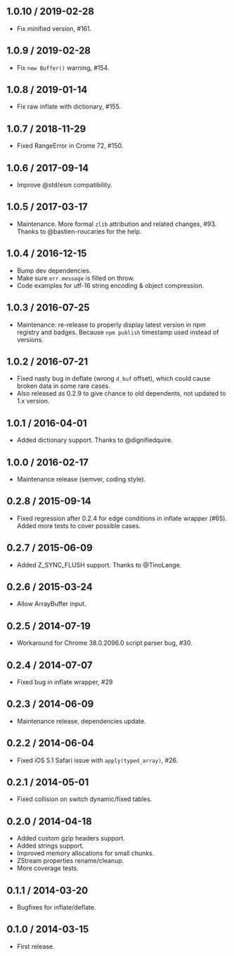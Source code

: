 1.0.10 / 2019-02-28
------------------

- Fix minified version, #161.


1.0.9 / 2019-02-28
------------------

- Fix `new Buffer()` warning, #154.


1.0.8 / 2019-01-14
------------------

- Fix raw inflate with dictionary, #155.


1.0.7 / 2018-11-29
------------------

- Fixed RangeError in Crome 72, #150.


1.0.6 / 2017-09-14
------------------

- Improve @std/esm compatibility.


1.0.5 / 2017-03-17
------------------

- Maintenance. More formal `zlib` attribution and related
  changes, #93. Thanks to @bastien-roucaries for the help.


1.0.4 / 2016-12-15
------------------

- Bump dev dependencies.
- Make sure `err.message` is filled on throw.
- Code examples for utf-16 string encoding & object compression.


1.0.3 / 2016-07-25
------------------

- Maintenance: re-release to properly display latest version in npm registry
  and badges. Because `npm publish` timestamp used instead of versions.


1.0.2 / 2016-07-21
------------------

- Fixed nasty bug in deflate (wrong `d_buf` offset), which could cause
  broken data in some rare cases.
- Also released as 0.2.9 to give chance to old dependents, not updated to 1.x
  version.


1.0.1 / 2016-04-01
------------------

- Added dictionary support. Thanks to @dignifiedquire.


1.0.0 / 2016-02-17
------------------

- Maintenance release (semver, coding style).


0.2.8 / 2015-09-14
------------------

- Fixed regression after 0.2.4 for edge conditions in inflate wrapper (#65).
  Added more tests to cover possible cases.


0.2.7 / 2015-06-09
------------------

- Added Z_SYNC_FLUSH support. Thanks to @TinoLange.


0.2.6 / 2015-03-24
------------------

- Allow ArrayBuffer input.


0.2.5 / 2014-07-19
------------------

- Workaround for Chrome 38.0.2096.0 script parser bug, #30.


0.2.4 / 2014-07-07
------------------

- Fixed bug in inflate wrapper, #29


0.2.3 / 2014-06-09
------------------

- Maintenance release, dependencies update.


0.2.2 / 2014-06-04
------------------

- Fixed iOS 5.1 Safari issue with `apply(typed_array)`, #26.


0.2.1 / 2014-05-01
------------------

- Fixed collision on switch dynamic/fixed tables.


0.2.0 / 2014-04-18
------------------

- Added custom gzip headers support.
- Added strings support.
- Improved memory allocations for small chunks.
- ZStream properties rename/cleanup.
- More coverage tests.


0.1.1 / 2014-03-20
------------------

- Bugfixes for inflate/deflate.


0.1.0 / 2014-03-15
------------------

- First release.
